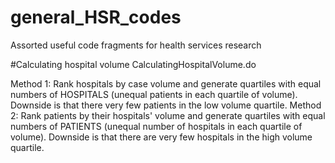 # general_HSR_codes
Assorted useful code fragments for health services research

#Calculating hospital volume
CalculatingHospitalVolume.do

Method 1: Rank hospitals by case volume and generate quartiles with equal numbers of HOSPITALS (unequal patients in each quartile of volume). Downside is that there very few patients in the low volume quartile.
Method 2: Rank patients by their hospitals' volume and generate quartiles with equal numbers of PATIENTS (unequal number of hospitals in each quartile of volume). Downside is that there are very few hospitals in the high volume quartile.

